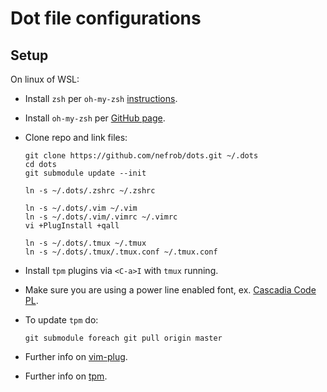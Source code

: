 # Dot file configurations

## Setup

On linux of WSL:
 - Install `zsh` per `oh-my-zsh` [instructions](https://github.com/ohmyzsh/ohmyzsh/wiki/Installing-ZSH).
 - Install `oh-my-zsh` per [GitHub page](https://github.com/ohmyzsh/ohmyzsh).

- Clone repo and link files:

  ```
  git clone https://github.com/nefrob/dots.git ~/.dots
  cd dots
  git submodule update --init

  ln -s ~/.dots/.zshrc ~/.zshrc

  ln -s ~/.dots/.vim ~/.vim
  ln -s ~/.dots/.vim/.vimrc ~/.vimrc
  vi +PlugInstall +qall

  ln -s ~/.dots/.tmux ~/.tmux
  ln -s ~/.dots/.tmux/.tmux.conf ~/.tmux.conf
  ```
- Install `tpm` plugins via `<C-a>I` with `tmux` running.

- Make sure you are using a power line enabled font, ex. [Cascadia Code PL](https://github.com/microsoft/cascadia-code/releases).

-  To update `tpm` do:
    ```
    git submodule foreach git pull origin master
    ```

- Further info on [vim-plug](https://github.com/junegunn/vim-plug/).

- Further info on [tpm](https://github.com/tmux-plugins/tpm). 
